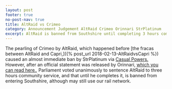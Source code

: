 ```yaml
---
layout: post
footer: true
no-post-nav: true
title: AltRaid vs Crimeo
category: Announcement Judgement AltRaid Crimeo Orinnari StrPlatinum
excerpt: AltRaid is banned from Southshire until completing 3 hours community service.
---
```


The pearling of Crimeo by AltRaid, which happened before [the fracas between AltRaid and Capri,]({% post_url 2018-02-13-AltRaidvsCapri %}) 
caused an almost immediate ban by StrPlatinum via [Casual Powers.](/pdf#government/parliament/ParliamentaryPowers) 
However, after an official statement was released by Orinnari, [which you can read here.](/pdf#archive/AltRaidvsCrimeo), 
Parliament voted unanimously to sentence AltRaid to three hours community service, and that 
until he completes it, is banned from entering Southshire, although may still use our rail network.